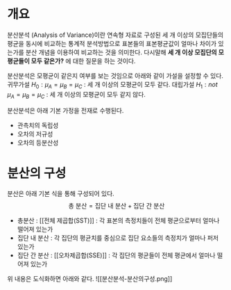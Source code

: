 # 개요
분산분석 (Analysis of Variance)이란 연속형 자료로 구성된 세 개 이상의 모집단들의 평균을 동시에 비교하는 통계적 분석방법으로 표본들의 표본평균값이 얼마나 차이가 있는가를 분산 개념을 이용하여 비교하는 것을 의미한다. 다시말해 **세 개 이상 모집단의 모평균들이 모두 같은가?** 에 대한 질문을 하는 것이다. 

분산분석은 모평균이 같은지 여부를 보는 것임으로 아래와 같이 가설을 설정할 수 있다.
귀무가설 $H_0 : \mu_A=\mu_B=\mu_C$ : 세 개 이상의 모평균이 모두 같다.
대립가설 $H_1 : not \,\,\, \mu_A=\mu_B=\mu_C$ : 세 개 이상의 모평균이 모두 같지 않다.

분산분석은 아래 기본 가정을 전재로 수행된다.

* 관측치의 독립성
* 오차의 저규성
* 오차의 등분산성

# 분산의 구성
분산은 아래 기본 식을 통해 구성되어 있다.
$$\text{총 분산} = \text{집단 내 분산} + \text{집단 간 분산}$$

* 총분산 : [[전체 제곱합(SST)]] : 각 표본의 측정치들이 전체 평균으로부터 얼마나 떨어져 있는가
* 집단 내 분산 : 각 집단의 평균치를 중심으로 집단 요소들의 측정치가 얼마나 퍼저 있는가
* 집단 간 분산 :  [[오차제곱합(SSE)]] : 각 집단의 평균들이 전체 평균에서 얼마나 떨어져 있는가

위 내용은 도식화하면 아래와 같다. 
![[분산분석-분산의구성.png]]

